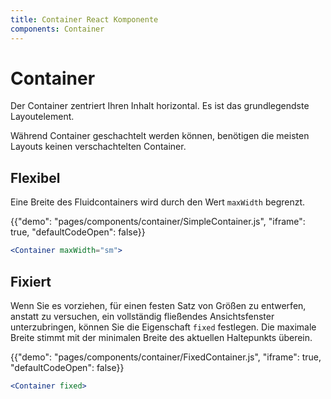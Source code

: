 ```yaml
---
title: Container React Komponente
components: Container
---
```


# Container

<p class="description">Der Container zentriert Ihren Inhalt horizontal. Es ist das grundlegendste Layoutelement.</p>

Während Container geschachtelt werden können, benötigen die meisten Layouts keinen verschachtelten Container.

## Flexibel

Eine Breite des Fluidcontainers wird durch den Wert `maxWidth` begrenzt.

{{"demo": "pages/components/container/SimpleContainer.js", "iframe": true, "defaultCodeOpen": false}}

```jsx
<Container maxWidth="sm">
```

## Fixiert

Wenn Sie es vorziehen, für einen festen Satz von Größen zu entwerfen, anstatt zu versuchen, ein vollständig fließendes Ansichtsfenster unterzubringen, können Sie die Eigenschaft `fixed` festlegen. Die maximale Breite stimmt mit der minimalen Breite des aktuellen Haltepunkts überein.

{{"demo": "pages/components/container/FixedContainer.js", "iframe": true, "defaultCodeOpen": false}}

```jsx
<Container fixed>
```